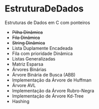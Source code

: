 # EstruturaDeDados
Estruturas de Dados em C com ponteiros

- <strike>Pilha Dinâmica</strike> 
- <strike>Fila Dinâmica</strike> 
- <strike>String Dinâmica</strike>
- Lista Duplamente Encadeada
- Fila com prioridade Dinâmica
- Listas Generalizadas
- Matriz Esparsa
- Árvores Binárias
- Árvore Binária de Busca (ABB)
- Implementação da Árvore de Huffman
- Árvore AVL
- Implementação da Árvore Rubro-Negra
- Implementação de Árvore Kd-Tree
- Hashing
